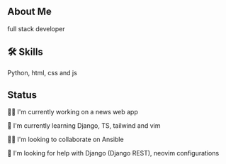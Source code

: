 ##  About Me
full stack developer
## 🛠 Skills
Python, html, css and js
## Status
👩‍💻 I'm currently working on a news web app 

🧠 I'm currently learning Django, TS, tailwind and vim

👯‍♀️ I'm looking to collaborate on Ansible

🤔 I'm looking for help with Django (Django REST), neovim configurations

